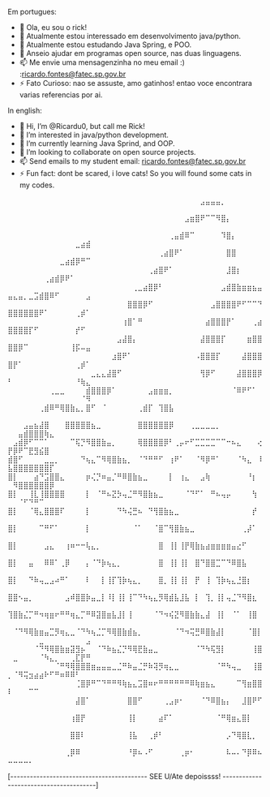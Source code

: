 Em portugues:
- 👋 Ola, eu sou o rick!
- 👀 Atualmente estou interessado em desenvolvimento java/python.
- 🌱 Atualmente estou estudando Java Spring, e POO.
- 💞️ Anseio ajudar em programas open source, nas duas linguagens.
- 📫 Me envie uma mensagenzinha no meu email :) :ricardo.fontes@fatec.sp.gov.br
- ⚡ Fato Curioso: nao se assuste, amo gatinhos! entao voce encontrara varias referencias por ai.

In english:
- 👋 Hi, I’m @Ricardu0, but call me Rick!
- 👀 I’m interested in java/python development.
- 🌱 I’m currently learning Java Sprind, and OOP.
- 💞️ I’m looking to collaborate on open source projects.
- 📫 Send emails to my student email: ricardo.fontes@fatec.sp.gov.br
- ⚡ Fun fact: dont be scared, i love cats! So you will found some cats in my codes.

⠀⠀⠀⠀⠀⠀⠀⠀⠀⠀⠀⠀⠀⠀⠀⠀⠀⠀⠀⠀⠀⠀⠀⠀⠀⠀⠀⠀⠀⠀⠀⠀⠀⠀⠀⠀⠀⣠⣤⣤⣤⡀⠀⠀⠀⠀⠀⠀⠀⠀⠀⠀⠀⠀⠀⠀⠀⠀⠀⠀⠀⠀⠀⠀⠀
⠀⠀⠀⠀⠀⠀⠀⠀⠀⠀⠀⠀⠀⠀⠀⠀⠀⠀⠀⠀⠀⠀⠀⠀⠀⠀⠀⠀⠀⠀⠀⠀⠀⠀⣠⣶⣿⠟⠉⠉⠻⣿⡄⠀⠀⠀⠀⠀⠀⠀⠀⠀⠀⠀⠀⠀⠀⠀⠀⠀⠀⠀⠀⠀⠀
⠀⠀⠀⠀⠀⠀⠀⠀⠀⠀⠀⠀⠀⠀⠀⠀⠀⠀⠀⠀⠀⠀⠀⠀⠀⠀⠀⠀⠀⠀⠀⢀⣤⣾⠿⠉⠀⠀⠀⠀⠀⠹⣿⡄⠀⠀⠀⠀⠀⠀⠀⠀⠀⠀⠀⠀⠀⠀⠀⠀⠀⠀⣀⣴⣾
⠀⠀⠀⠀⠀⠀⠀⠀⠀⠀⠀⠀⠀⠀⠀⠀⠀⠀⠀⠀⠀⠀⠀⠀⠀⠀⠀⠀⠀⢀⣴⣿⠟⠁⠀⠀⠀⠀⠀⠀⠀⠀⣿⣿⠀⠀⠀⠀⠀⠀⠀⠀⠀⠀⠀⠀⠀⠀⠀⣀⣴⣾⡿⠛⠉
⠀⠀⠀⠀⠀⠀⠀⠀⠀⠀⠀⠀⠀⠀⠀⠀⠀⠀⠀⠀⠀⠀⠀⠀⠀⠀⠀⢀⣴⣿⠟⠁⠀⠀⠀⠀⠀⠀⠀⠀⠀⠀⣸⣿⡆⠀⠀⠀⠀⠀⠀⠀⠀⠀⠀⠀⢀⣴⣾⡿⠟⠁⠀⠀⠀
⠀⠀⠀⠀⠀⠀⠀⠀⠀⠀⠀⠀⠀⠀⠀⠀⠀⠀⠀⠀⠀⠀⠀⠀⢀⣀⣴⣿⡿⠃⠀⠀⠀⠀⠀⠀⠀⠀⠀⠀⠀⣠⣾⣿⣷⣶⣶⣦⣤⣤⣄⣤⡀⣀⣩⣾⣿⠿⠋⠀⠀⠀⠀⠀⣠
⠀⠀⠀⠀⠀⠀⠀⠀⠀⠀⠀⠀⠀⠀⠀⠀⠀⠀⠀⠀⠀⠀⠀⣿⣿⣿⡿⠋⠀⠀⠀⠀⠀⠀⠀⠀⠀⠀⠀⣠⣿⣿⣿⣿⠟⠋⠉⠉⠙⣿⣿⣿⣿⣿⣿⠟⠁⠀⠀⠀⠀⠀⢀⡾⠁
⠀⠀⠀⠀⠀⠀⠀⠀⠀⠀⠀⠀⠀⠀⠀⠀⠀⠀⠀⠀⠀⠀⢰⣿⠁⠛⠀⠀⠀⠀⠀⠀⠀⠀⠀⠀⠀⠀⣴⣿⣿⣿⡟⠁⠀⠀⠀⢀⣴⣿⣿⣿⣿⡏⠋⠀⠀⠀⠀⠀⠀⠀⡞⠋⠀
⠀⠀⠀⠀⠀⠀⠀⠀⠀⠀⠀⠀⠀⠀⠀⠀⠀⠀⠀⠀⠀⣠⣼⣿⡄⠀⠀⠀⠀⠀⠀⠀⠀⠀⠀⠀⠀⣼⣿⣿⣿⡏⠀⠀⠀⠀⣶⣿⣿⣿⣿⡿⠉⠀⠀⠀⠀⠀⠀⠀⠀⢸⡯⠤⣤
⠀⠀⠀⠀⠀⠀⠀⠀⠀⠀⠀⠀⠀⠀⠀⠀⠀⠀⠀⠀⣰⣿⠟⠁⠀⠀⠀⠀⠀⠀⠀⠀⠀⠀⠀⠀⠠⣿⣿⣿⡏⠀⠀⠀⠀⣼⣿⣿⣿⣿⡟⠁⠀⠀⠀⠀⠀⠀⠀⠀⠀⠀⢀⡾⠁
⠀⠀⠀⠀⠀⠀⠀⠀⠀⠀⠀⠀⠀⠀⠀⠀⣀⣄⣄⣼⣿⠋⠀⠀⠀⠀⠀⠀⠀⠀⠀⠀⠀⠀⠀⠀⠀⢻⡿⠋⠀⠀⠀⠀⣼⣿⣿⣿⡿⠃⠀⠀⠀⠀⠀⠀⠀⠀⠀⠀⠀⠀⠘⢷⣄
⠀⠀⠀⠀⠀⠀⠀⠀⢀⣀⣀⠀⠀⠀⠀⣾⣿⣿⣿⡿⠁⠀⠀⠀⠀⠀⠀⣠⣶⣶⣶⡀⠀⠀⠀⠀⠀⠀⠀⠀⠀⠀⠀⠈⠿⠟⠋⠁⠀⠀⠀⠀⠀⠀⠀⠀⠀⠀⠀⠀⠀⠀⠀⠈⠻
⠀⠀⠀⠀⠀⠀⢀⣾⠿⠛⢿⣿⣷⣄⡀⣿⠋⠀⠈⠀⠀⠀⠀⠀⠀⢀⣾⡏⠀⢹⣿⣧⠀⠀⠀⠀⠀⠀⠀⠀⠀⠀⠀⠀⠀⠀⠀⠀⠀⠀⠀⠀⠀⠀⠀⠀⠀⠀⠀⠀⠀⠀⠀⠀⠀
⠀⠀⠀⣠⣤⣦⣼⣿⠀⠀⠀⣿⣿⣿⣿⣿⣦⣀⠀⠀⠀⠀⠀⠀⠀⣿⣿⣿⣿⣿⣿⡿⠀⠀⠀⢀⣀⣀⣀⣀⡀⠀⠀⠀⠀⠀⠀⠀⠀⠀⠀⣤⣾⣿⣿⣿⢷⣄⠀⠀⠀⠀⠀⠀⠀
⠀⣠⣾⡿⠋⠉⠉⠁⠀⠀⠀⠀⠉⢯⡙⠻⣿⣿⣷⣤⡀⠀⠀⠀⠀⢿⣿⣿⣿⣿⡿⠃⢀⡤⠖⠋⣉⣉⣉⣉⠉⠉⠒⠦⣄⠀⠀⠀⢔⡟⡿⠟⠉⣟⣻⣮⣿⠀⠀⠀⠀⠀⠀⠀⠀
⣾⣿⠋⠀⠀⠀⠀⣀⣀⡀⠀⠀⠀⠀⠙⢦⣄⠉⠻⢿⣿⣷⣦⡀⠀⠈⠙⠛⠛⠋⠀⢰⠟⠁⠀⠀⠈⠻⡿⠛⠁⠀⠀⠀⠈⠳⣄⠀⠸⣧⣿⣿⣿⣿⣿⣿⣿⡏⠀⠀⠀⠀⠀⠀⠀
⣿⡇⠀⠀⠀⣴⠙⣩⣿⣿⣄⠀⠀⠀⠀⡶⢌⡙⠶⣤⡈⠛⠿⣿⣷⣦⣀⠀⠀⠀⠀⡇⠀⢰⣄⠀⠀⣠⢷⠀⠀⠀⠀⠀⠀⠀⠘⡆⠀⠀⠻⣿⣿⣿⣿⣿⣿⡿⠀⠀⠀⠀⠀⠀⠀
⣿⡇⠀⠀⢸⣇⢸⣿⣿⣿⣿⠀⠀⠀⠀⡇⠀⠈⠛⠦⣝⡳⢤⣈⠛⠻⣿⣷⣦⣀⠀⠀⠀⠀⠈⠙⠋⠁⠀⠛⠦⢤⡤⠀⠀⠀⠀⢳⠀⠀⠀⠈⠋⠙⠛⠉⠀⠀⠀⠀⠀⠀⠀⠀⠀
⣿⡇⠀⠀⠈⢿⣄⣿⣿⣿⠏⠀⠀⠀⠀⡇⠀⠀⠀⠀⠀⠙⠳⢬⣛⠦⠀⠙⢻⣿⣷⣦⣀⠀⠀⠀⠀⠀⠀⠀⠀⠀⠀⠀⠀⠀⠀⡞⠀⠀⠀⠀⠀⠀⠀⠀⠀⠀⠀⠀⠀⠀⠀⠀⠀
⣿⡇⠀⠀⠀⠀⠉⠛⠋⠁⠀⠀⠀⠀⠀⡇⠀⠀⠀⠀⠀⠀⠀⠀⠈⠁⠀⠀⠈⣿⠉⢻⣿⣷⣦⣀⠀⠀⠀⠀⠀⠀⠀⠀⠀⢀⡼⠁⠀⠀⠀⠀⠀⠀⠀⠀⠀⠀⠀⠀⠀⠀⠀⠀⠀
⣿⡇⠀⠀⠀⠀⠀⣠⣄⠀⠀⢰⠶⠒⠒⢧⣄⡀⠀⠀⠀⠀⠀⠀⠀⠀⠀⠀⠀⣿⠀⢸⡇⢸⡟⢿⣷⣦⣴⣶⣶⣶⣶⣤⣔⠋⠀⠀⠀⠀⠀⠀⠀⠀⠀⠀⠀⠀⠀⠀⠀⠀⠀⠀⠀
⣿⡇⠀⠀⣤⠀⠀⠿⠿⠁⢀⡿⠀⠀⠀⡄⠈⠙⡷⢦⣄⡀⠀⠀⠀⠀⠀⠀⠀⣿⠀⢸⡇⢸⡇⠀⣿⠙⣿⣿⣉⠉⠙⠿⣿⣧⠀⠀⠀⠀⠀⠀⠀⠀⠀⠀⠀⠀⠀⠀⠀⠀⠀⠀⠀
⣿⡇⠀⠀⠙⠷⢤⣀⣠⠴⠛⠁⠀⠀⠀⠇⠀⠀⡇⢸⡏⢹⡷⢦⣄⡀⠀⠀⠀⣿⡀⢸⡇⢸⡇⠀⡟⠀⢸⠀⢹⡷⢦⣄⣘⣿⡆⠀⠀⠀⠀⠀⠀⠀⠀⠀⠀⠀⠀⠀⠀⠀⠀⠀⠀
⣿⣿⠢⣤⡀⠀⠀⠀⠀⠀⠀⣠⠾⣿⣿⡷⣤⣀⡇⠸⡇⢸⡇⢸⠉⠙⠳⢦⣄⡻⢿⣾⣧⣸⣧⠀⡇⠀⢹⡀⢸⡇⢤⣈⠙⠻⣿⣆⠀⠀⠀⠀⠀⠀⠀⠀⠀⠀⠀⠀⠀⠀⠀⠀⠀
⢹⣿⣷⣌⡉⠛⠲⢶⣶⠖⠛⠛⢶⣄⡉⠛⠿⣽⣿⣶⣧⣸⡇⢸⠀⠀⠀⠀⠈⠙⠲⢮⣝⠻⣿⣷⣷⣄⣼⠀⢸⡇⠀⠈⠁⠀⢸⣿⠀⠀⠀⠀⠀⠀⠀⠀⠀⠀⠀⠀⠀⠀⠀⠀⠀
⠀⠈⠙⠻⢿⣷⣶⣤⣉⡻⢶⣄⣀⠈⠙⠳⢦⣈⡉⠻⢿⣿⣷⣾⣦⡀⠀⠀⠀⠀⠀⠀⠈⠙⠲⢭⣛⠿⣿⣷⣼⡇⠀⠀⠀⠀⠈⣿⡇⠀⠀⠀⠀⠀⠀⣀⠀⠀⠀⠀⠀⠀⠀⠀⣠
⠀⠀⠀⠀⠀⠈⠙⠻⢿⣿⣷⣶⣽⣻⡦⠀⠀⠈⠙⠷⣦⣌⡙⠻⢿⣟⣷⣤⣀⠀⠀⠀⠀⠀⠀⠀⠈⠙⠳⢯⣻⡇⠀⠀⠀⠀⠀⢸⣿⠀⣀⠀⠀⠀⠀⠈⠳⣄⡀⠀⠀⢀⣏⡟⠛
⠀⠀⠀⠀⠀⠀⠀⠀⠀⠈⠛⠻⢿⣿⣿⣿⣶⣤⣤⣤⣀⣈⠛⠷⣤⣈⡛⠷⢽⡻⢶⣄⣀⠀⠀⠀⠀⠀⠀⠀⠈⠛⠳⢤⣀⠀⠀⢸⣿⡀⠈⠻⢭⣲⣴⣴⠗⠋⠛⠶⠿⠿⠃⠀⠀
⠀⠀⠀⠀⠀⠀⠀⠀⠀⠀⠀⠀⠀⢈⣿⡿⠛⠉⠙⠛⠛⠻⢷⣦⣄⣩⣿⠶⠖⠛⠛⠛⠛⠛⠛⠿⢷⣶⣦⣄⠀⠀⠀⠀⠉⢻⣶⣿⣿⠇⠀⠀⠀⠉⠉⠀⠀⠀⠀⠀⠀⠀⠀⠀⠀
⠀⠀⠀⠀⠀⠀⠀⠀⠀⠀⠀⠀⠀⣼⣿⠁⠀⠀⠀⠀⠀⠀⠀⣿⣿⠋⠀⠀⠀⠀⢀⣠⡶⠂⠀⠀⠀⠈⠙⠿⣿⣦⡄⠀⠀⣸⣿⠟⠋⠀⠀⠀⠀⠀⠀⠀⠀⠀⠀⠀⠀⠀⠀⠀⠀
⠀⠀⠀⠀⠀⠀⠀⠀⠀⠀⠀⠀⢰⣿⡟⠀⠀⠀⠀⠀⠀⠀⠀⢸⡇⠀⠀⠀⠀⣴⠏⠁⠀⠀⠀⠀⠀⠀⠀⠀⠈⠛⢿⣶⣄⣿⡇⠀⠀⠀⠀⠀⠀⠀⠀⠀⠀⠀⠀⠀⠀⠀⠀⠀⠀
⠀⠀⠀⠀⠀⠀⠀⠀⠀⠀⠀⠀⣿⣿⠇⠀⠀⠀⠀⠀⠀⠀⠀⢸⣧⠀⠀⢀⡾⠃⠀⠀⠀⠀⠀⠀⠀⠀⠀⠀⠀⠀⡠⠙⢿⣿⣇⡀⠀⠀⠀⠀⠀⠀⠀⠀⠀⠀⠀⠀⠀⠀⠀⠀⠀
⠀⠀⠀⠀⠀⠀⠀⠀⠀⠀⠀⢀⡿⠿⠀⠀⠀⠀⠀⠀⠀⠀⠀⠘⡿⠦⠠⠋⠀⠀⠀⠀⠀⢀⡶⠂⠀⠀⠀⠀⠀⠀⠧⠤⠄⠙⡿⠿⠦⠤⠤⠤⠤⠄⠀⠀⠀⠀⠀⠀⠀⠀⠀⠀⠀

[------------------------------------------ SEE U/Ate depoissss!  ---------------------------------------]

<!---
Ricardu0/Ricardu0 is a ✨ special ✨ repository because its `README.md` (this file) appears on your GitHub profile.
You can click the Preview link to take a look at your changes.
--->
